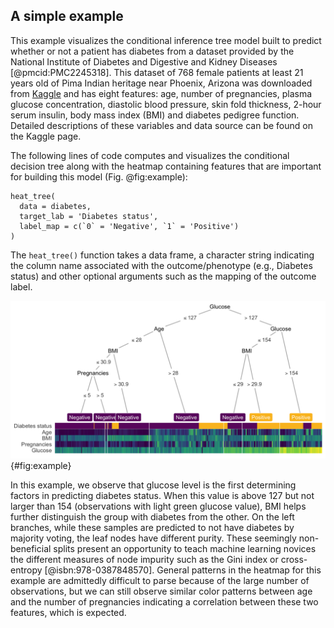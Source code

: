 ## A simple example

This example visualizes the conditional inference tree model built to predict whether or not a patient has diabetes from a dataset provided by the National Institute of Diabetes and Digestive and Kidney Diseases [@pmcid:PMC2245318].
This dataset of 768 female patients at least 21 years old of Pima Indian heritage near Phoenix, Arizona was downloaded from [Kaggle](https://www.kaggle.com/uciml/pima-indians-diabetes-database) and has eight features: age, number of pregnancies, plasma glucose concentration, diastolic blood pressure, skin fold thickness, 2-hour serum insulin, body mass index (BMI) and diabetes pedigree function.
Detailed descriptions of these variables and data source can be found on the Kaggle page.

The following lines of code computes and visualizes the conditional decision tree along with the heatmap containing features that are important for building this model (Fig. @fig:example):

```
heat_tree(
  data = diabetes,
  target_lab = 'Diabetes status',
  label_map = c(`0` = 'Negative', `1` = 'Positive')
)
```

The `heat_tree()` function takes a data frame, a character string indicating the column name associated with the outcome/phenotype (e.g., Diabetes status) and other optional arguments such as the mapping of the outcome label. 

![A decision tree-heatmap for predicting whether an individual has diabetes.](images/diabetes.png){#fig:example}

In this example, we observe that glucose level is the first determining factors in predicting diabetes status.
When this value is above 127 but not larger than 154 (observations with light green glucose value), BMI helps further distinguish the group with diabetes from the other.
On the left branches, while these samples are predicted to not have diabetes by majority voting, the leaf nodes have different purity.
These seemingly non-beneficial splits present an opportunity to teach machine learning novices the different measures of node impurity such as the Gini index or cross-entropy [@isbn:978-0387848570].
General patterns in the heatmap for this example are admittedly difficult to parse because of the large number of observations, but we can still observe similar color patterns between age and the number of pregnancies indicating a correlation between these two features, which is expected.